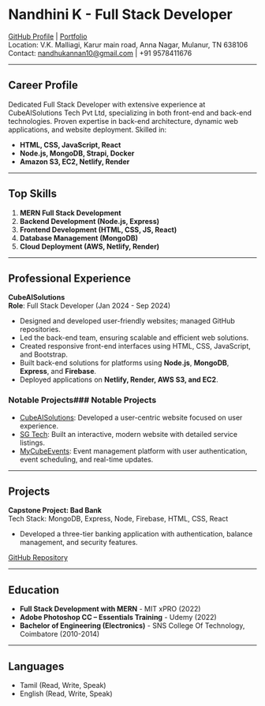 # Nandhini K - Full Stack Developer

[GitHub Profile](https://github.com/NandhiniKarvendhan) | [Portfolio](https://nandhinikarvendhan.github.io/)  
Location: V.K. Malliagi, Karur main road, Anna Nagar, Mulanur, TN 638106  
Contact: nandhukannan10@gmail.com | +91 9578411676  

---

## Career Profile
Dedicated Full Stack Developer with extensive experience at CubeAISolutions Tech Pvt Ltd, specializing in both front-end and back-end technologies. Proven expertise in back-end architecture, dynamic web applications, and website deployment. Skilled in:

- **HTML, CSS, JavaScript, React**
- **Node.js, MongoDB, Strapi, Docker**
- **Amazon S3, EC2, Netlify, Render**

---

## Top Skills
1. **MERN Full Stack Development**
2. **Backend Development (Node.js, Express)**
3. **Frontend Development (HTML, CSS, JS, React)**
4. **Database Management (MongoDB)**
5. **Cloud Deployment (AWS, Netlify, Render)**

---

## Professional Experience

**CubeAISolutions**  
**Role**: Full Stack Developer (Jan 2024 - Sep 2024)  
- Designed and developed user-friendly websites; managed GitHub repositories.
- Led the back-end team, ensuring scalable and efficient web solutions.
- Created responsive front-end interfaces using HTML, CSS, JavaScript, and Bootstrap.
- Built back-end solutions for platforms using **Node.js**, **MongoDB**, **Express**, and **Firebase**.
- Deployed applications on **Netlify, Render, AWS S3, and EC2**.

### Notable Projects### Notable Projects
- [CubeAISolutions](https://cubeaisolutions.com/): Developed a user-centric website focused on user experience.
- [SG Tech](https://sgtechs.in/): Built an interactive, modern website with detailed service listings.
- [MyCubeEvents](https://mycubeevents.com/): Event management platform with user authentication, event scheduling, and real-time updates.

---

## Projects
**Capstone Project: Bad Bank**  
Tech Stack: MongoDB, Express, Node, Firebase, HTML, CSS, React  
- Developed a three-tier banking application with authentication, balance management, and security features.

[GitHub Repository](https://github.com/NandhiniKarvendhan/Bad-Bank)

---

## Education

- **Full Stack Development with MERN** - MIT xPRO (2022)
- **Adobe Photoshop CC – Essentials Training** - Udemy (2022)
- **Bachelor of Engineering (Electronics)** - SNS College Of Technology, Coimbatore (2010-2014)

---

## Languages
- Tamil (Read, Write, Speak)
- English (Read, Write, Speak)
